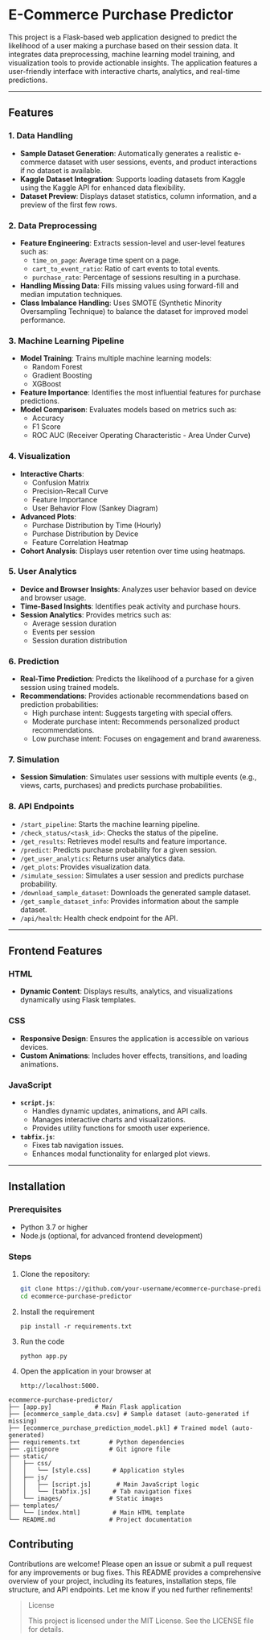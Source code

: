 # E-Commerce Purchase Predictor

This project is a Flask-based web application designed to predict the likelihood of a user making a purchase based on their session data. It integrates data preprocessing, machine learning model training, and visualization tools to provide actionable insights. The application features a user-friendly interface with interactive charts, analytics, and real-time predictions.

---

## Features

### 1. **Data Handling**
- **Sample Dataset Generation**: Automatically generates a realistic e-commerce dataset with user sessions, events, and product interactions if no dataset is available.
- **Kaggle Dataset Integration**: Supports loading datasets from Kaggle using the Kaggle API for enhanced data flexibility.
- **Dataset Preview**: Displays dataset statistics, column information, and a preview of the first few rows.

### 2. **Data Preprocessing**
- **Feature Engineering**: Extracts session-level and user-level features such as:
  - `time_on_page`: Average time spent on a page.
  - `cart_to_event_ratio`: Ratio of cart events to total events.
  - `purchase_rate`: Percentage of sessions resulting in a purchase.
- **Handling Missing Data**: Fills missing values using forward-fill and median imputation techniques.
- **Class Imbalance Handling**: Uses SMOTE (Synthetic Minority Oversampling Technique) to balance the dataset for improved model performance.

### 3. **Machine Learning Pipeline**
- **Model Training**: Trains multiple machine learning models:
  - Random Forest
  - Gradient Boosting
  - XGBoost
- **Feature Importance**: Identifies the most influential features for purchase predictions.
- **Model Comparison**: Evaluates models based on metrics such as:
  - Accuracy
  - F1 Score
  - ROC AUC (Receiver Operating Characteristic - Area Under Curve)

### 4. **Visualization**
- **Interactive Charts**:
  - Confusion Matrix
  - Precision-Recall Curve
  - Feature Importance
  - User Behavior Flow (Sankey Diagram)
- **Advanced Plots**:
  - Purchase Distribution by Time (Hourly)
  - Purchase Distribution by Device
  - Feature Correlation Heatmap
- **Cohort Analysis**: Displays user retention over time using heatmaps.

### 5. **User Analytics**
- **Device and Browser Insights**: Analyzes user behavior based on device and browser usage.
- **Time-Based Insights**: Identifies peak activity and purchase hours.
- **Session Analytics**: Provides metrics such as:
  - Average session duration
  - Events per session
  - Session duration distribution

### 6. **Prediction**
- **Real-Time Prediction**: Predicts the likelihood of a purchase for a given session using trained models.
- **Recommendations**: Provides actionable recommendations based on prediction probabilities:
  - High purchase intent: Suggests targeting with special offers.
  - Moderate purchase intent: Recommends personalized product recommendations.
  - Low purchase intent: Focuses on engagement and brand awareness.

### 7. **Simulation**
- **Session Simulation**: Simulates user sessions with multiple events (e.g., views, carts, purchases) and predicts purchase probabilities.

### 8. **API Endpoints**
- `/start_pipeline`: Starts the machine learning pipeline.
- `/check_status/<task_id>`: Checks the status of the pipeline.
- `/get_results`: Retrieves model results and feature importance.
- `/predict`: Predicts purchase probability for a given session.
- `/get_user_analytics`: Returns user analytics data.
- `/get_plots`: Provides visualization data.
- `/simulate_session`: Simulates a user session and predicts purchase probability.
- `/download_sample_dataset`: Downloads the generated sample dataset.
- `/get_sample_dataset_info`: Provides information about the sample dataset.
- `/api/health`: Health check endpoint for the API.

---

## Frontend Features

### HTML
- **Dynamic Content**: Displays results, analytics, and visualizations dynamically using Flask templates.

### CSS
- **Responsive Design**: Ensures the application is accessible on various devices.
- **Custom Animations**: Includes hover effects, transitions, and loading animations.

### JavaScript
- **`script.js`**:
  - Handles dynamic updates, animations, and API calls.
  - Manages interactive charts and visualizations.
  - Provides utility functions for smooth user experience.
- **`tabfix.js`**:
  - Fixes tab navigation issues.
  - Enhances modal functionality for enlarged plot views.

---

## Installation

### Prerequisites
- Python 3.7 or higher
- Node.js (optional, for advanced frontend development)

### Steps
1. Clone the repository:
   ```bash
   git clone https://github.com/your-username/ecommerce-purchase-predictor.git
   cd ecommerce-purchase-predictor 
    ```
2. Install the requirement
   ```
   pip install -r requirements.txt
    ```
3. Run the code
    ```   
   python app.py 
4. Open the application in your browser at
    ```
   http://localhost:5000. 
 ```  
ecommerce-purchase-predictor/
├── [app.py]            # Main Flask application
├── [ecommerce_sample_data.csv] # Sample dataset (auto-generated if missing)
├── [ecommerce_purchase_prediction_model.pkl] # Trained model (auto-generated)
├── requirements.txt        # Python dependencies
├── .gitignore              # Git ignore file
├── static/
│   ├── css/
│   │   └── [style.css]      # Application styles
│   ├── js/
│   │   ├── [script.js]       # Main JavaScript logic
│   │   └── [tabfix.js]      # Tab navigation fixes
│   └── images/             # Static images
├── templates/
│   └── [index.html]         # Main HTML template
└── README.md               # Project documentation
 ```  
## Contributing

Contributions are welcome! Please open an issue or submit a pull request for any improvements or bug fixes.
This README provides a comprehensive overview of your project, including its features, installation steps, file structure, and API endpoints. Let me know if you ned further refinements!

> License
>
>This project is licensed under the MIT License. See the LICENSE file for details.
